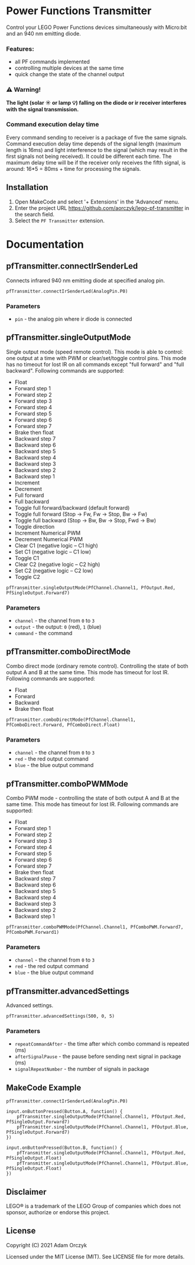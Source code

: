 # Power Functions Transmitter

Control your LEGO Power Functions devices simultaneously with Micro:bit and an 940 nm emitting diode. 

### Features:
- all PF commands implemented
- controlling multiple devices at the same time
- quick change the state of the channel output

### :warning: Warning!
**The light (solar :sunny: or lamp :bulb:) falling on the diode or ir receiver interferes with the signal transmission.**

### Command execution delay time
Every command sending to receiver is a package of five the same signals. 
Command execution delay time depends of the signal length (maximum length is 16ms) and light interference to the signal (which may result in the first signals not being received). 
It could be different each time. 
The maximum delay time will be if the receiver only receives the fifth signal, is around: 16*5 = 80ms + time for processing the signals.

## Installation

1. Open MakeCode and select '+ Extensions' in the 'Advanced' menu. 
2. Enter the project URL https://github.com/aorczyk/lego-pf-transmitter in the search field.
3. Select the `PF Transmitter` extension.

# Documentation

## pfTransmitter.connectIrSenderLed

Connects infrared 940 nm emitting diode at specified analog pin. 

```sig
pfTransmitter.connectIrSenderLed(AnalogPin.P0)
```
### Parameters

- `pin` - the analog pin where ir diode is connected

## pfTransmitter.singleOutputMode

Single output mode (speed remote control). 
This mode is able to control: one output at a time with PWM or clear/set/toggle control pins. 
This mode has no timeout for lost IR on all commands except "full forward" and "full backward". 
Following commands are supported:
- Float
- Forward step 1
- Forward step 2
- Forward step 3
- Forward step 4
- Forward step 5
- Forward step 6
- Forward step 7
- Brake then float
- Backward step 7
- Backward step 6
- Backward step 5
- Backward step 4
- Backward step 3
- Backward step 2
- Backward step 1
- Increment
- Decrement
- Full forward
- Full backward
- Toggle full forward/backward (default forward)
- Toggle full forward (Stop → Fw, Fw → Stop, Bw → Fw)
- Toggle full backward (Stop → Bw, Bw → Stop, Fwd → Bw)
- Toggle direction
- Increment Numerical PWM
- Decrement Numerical PWM
- Clear C1 (negative logic – C1 high)
- Set C1 (negative logic – C1 low)
- Toggle C1
- Clear C2 (negative logic – C2 high)
- Set C2 (negative logic – C2 low)
- Toggle C2

```sig
pfTransmitter.singleOutputMode(PfChannel.Channel1, PfOutput.Red, PfSingleOutput.Forward7)
```

### Parameters

- `channel` - the channel from `0` to `3`
- `output` - the output: `0` (red), `1` (blue)
- `command` - the command

## pfTransmitter.comboDirectMode

Combo direct mode (ordinary remote control). 
Controlling the state of both output A and B at the same time. 
This mode has timeout for lost IR. 
Following commands are supported:
- Float
- Forward
- Backward
- Brake then float

```sig
pfTransmitter.comboDirectMode(PfChannel.Channel1, PfComboDirect.Forward, PfComboDirect.Float)
```

### Parameters

- `channel` - the channel from `0` to `3`
- `red` - the red output command
- `blue` - the blue output command

## pfTransmitter.comboPWMMode

Combo PWM mode - controlling the state of both output A and B at the same time. 
This mode has timeout for lost IR. 
Following commands are supported:
- Float
- Forward step 1
- Forward step 2
- Forward step 3
- Forward step 4
- Forward step 5
- Forward step 6
- Forward step 7
- Brake then float
- Backward step 7
- Backward step 6
- Backward step 5
- Backward step 4
- Backward step 3
- Backward step 2
- Backward step 1

```sig
pfTransmitter.comboPWMMode(PfChannel.Channel1, PfComboPWM.Forward7, PfComboPWM.Forward1)
```

### Parameters

- `channel` - the channel from `0` to `3`
- `red` - the red output command
- `blue` - the blue output command


## pfTransmitter.advancedSettings

Advanced settings.

```sig
pfTransmitter.advancedSettings(500, 0, 5)
```

### Parameters

- `repeatCommandAfter` - the time after which combo command is repeated (ms)
- `afterSignalPause` - the pause before sending next signal in package (ms)
- `signalRepeatNumber` - the number of signals in package


## MakeCode Example

```blocks
pfTransmitter.connectIrSenderLed(AnalogPin.P0)

input.onButtonPressed(Button.A, function() {
    pfTransmitter.singleOutputMode(PfChannel.Channel1, PfOutput.Red, PfSingleOutput.Forward7)
    pfTransmitter.singleOutputMode(PfChannel.Channel1, PfOutput.Blue, PfSingleOutput.Forward7)
})

input.onButtonPressed(Button.B, function() {
    pfTransmitter.singleOutputMode(PfChannel.Channel1, PfOutput.Red, PfSingleOutput.Float)
    pfTransmitter.singleOutputMode(PfChannel.Channel1, PfOutput.Blue, PfSingleOutput.Float)
})
```

## Disclaimer

LEGO® is a trademark of the LEGO Group of companies which does not sponsor, authorize or endorse this project.

## License

Copyright (C) 2021 Adam Orczyk

Licensed under the MIT License (MIT). See LICENSE file for more details.
